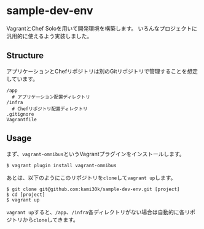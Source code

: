 # sample-dev-env

VagrantとChef Soloを用いて開発環境を構築します。
いろんなプロジェクトに汎用的に使えるよう実装しました。

## Structure

アプリケーションとChefリポジトリは別のGitリポジトリで管理することを想定しています。

```
/app
  # アプリケーション配置ディレクトリ
/infra
  # Chefリポジトリ配置ディレクトリ
.gitignore
Vagrantfile
```

## Usage

まず、`vagrant-omnibus`というVagrantプラグインをインストールします。

```
$ vagrant plugin install vagrant-omnibus
```

あとは、以下のようにこのリポジトリを`clone`して`vagrant up`します。

```
$ git clone git@github.com:kami30k/sample-dev-env.git [project]
$ cd [project]
$ vagrant up
```

`vagrant up`すると、`/app`、`/infra`各ディレクトリがない場合は自動的に各リポジトリから`clone`してきます。
